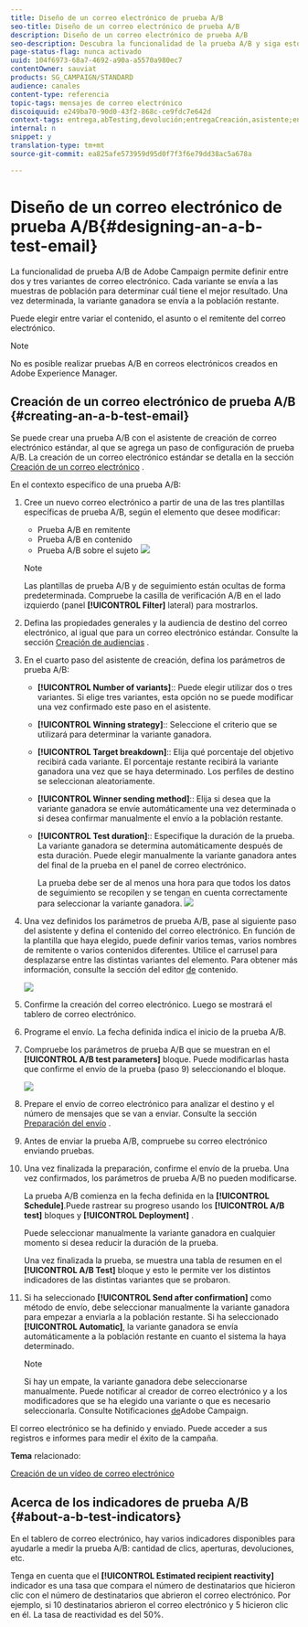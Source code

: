 ```yaml
---
title: Diseño de un correo electrónico de prueba A/B
seo-title: Diseño de un correo electrónico de prueba A/B
description: Diseño de un correo electrónico de prueba A/B
seo-description: Descubra la funcionalidad de la prueba A/B y siga estos pasos para crear un correo electrónico a partir de una plantilla de prueba A/B en Adobe Campaign.
page-status-flag: nunca activado
uuid: 104f6973-68a7-4692-a90a-a5570a980ec7
contentOwner: sauviat
products: SG_CAMPAIGN/STANDARD
audience: canales
content-type: referencia
topic-tags: mensajes de correo electrónico
discoiquuid: e249ba70-90d0-43f2-868c-ce9fdc7e642d
context-tags: entrega,abTesting,devolución;entregaCreación,asistente;entrega,principal
internal: n
snippet: y
translation-type: tm+mt
source-git-commit: ea825afe573959d95d0f7f3f6e79dd38ac5a678a

---
```



# Diseño de un correo electrónico de prueba A/B{#designing-an-a-b-test-email}

La funcionalidad de prueba A/B de Adobe Campaign permite definir entre dos y tres variantes de correo electrónico. Cada variante se envía a las muestras de población para determinar cuál tiene el mejor resultado. Una vez determinada, la variante ganadora se envía a la población restante.

Puede elegir entre variar el contenido, el asunto o el remitente del correo electrónico.

>[!NOTE]
>
>No es posible realizar pruebas A/B en correos electrónicos creados en Adobe Experience Manager.

## Creación de un correo electrónico de prueba A/B {#creating-an-a-b-test-email}

Se puede crear una prueba A/B con el asistente de creación de correo electrónico estándar, al que se agrega un paso de configuración de prueba A/B. La creación de un correo electrónico estándar se detalla en la sección [Creación de un correo electrónico](../../channels/using/creating-an-email.md) .

En el contexto específico de una prueba A/B:

1. Cree un nuevo correo electrónico a partir de una de las tres plantillas específicas de prueba A/B, según el elemento que desee modificar:

   * Prueba A/B en remitente
   * Prueba A/B en contenido
   * Prueba A/B sobre el sujeto
   ![](assets/create_ab_testing.png)

   >[!NOTE]
   >
   >Las plantillas de prueba A/B y de seguimiento están ocultas de forma predeterminada. Compruebe la casilla de verificación A/B en el lado izquierdo (panel **[!UICONTROL Filter]** lateral) para mostrarlos.

1. Defina las propiedades generales y la audiencia de destino del correo electrónico, al igual que para un correo electrónico estándar. Consulte la sección [Creación de audiencias](../../audiences/using/creating-audiences.md) .
1. En el cuarto paso del asistente de creación, defina los parámetros de prueba A/B:

   * **[!UICONTROL Number of variants]**:: Puede elegir utilizar dos o tres variantes. Si elige tres variantes, esta opción no se puede modificar una vez confirmado este paso en el asistente.
   * **[!UICONTROL Winning strategy]**:: Seleccione el criterio que se utilizará para determinar la variante ganadora.
   * **[!UICONTROL Target breakdown]**:: Elija qué porcentaje del objetivo recibirá cada variante. El porcentaje restante recibirá la variante ganadora una vez que se haya determinado. Los perfiles de destino se seleccionan aleatoriamente.
   * **[!UICONTROL Winner sending method]**:: Elija si desea que la variante ganadora se envíe automáticamente una vez determinada o si desea confirmar manualmente el envío a la población restante.
   * **[!UICONTROL Test duration]**:: Especifique la duración de la prueba. La variante ganadora se determina automáticamente después de esta duración. Puede elegir manualmente la variante ganadora antes del final de la prueba en el panel de correo electrónico.

      La prueba debe ser de al menos una hora para que todos los datos de seguimiento se recopilen y se tengan en cuenta correctamente para seleccionar la variante ganadora.
   ![](assets/ab_parameters.png)

1. Una vez definidos los parámetros de prueba A/B, pase al siguiente paso del asistente y defina el contenido del correo electrónico. En función de la plantilla que haya elegido, puede definir varios temas, varios nombres de remitente o varios contenidos diferentes. Utilice el carrusel para desplazarse entre las distintas variantes del elemento. Para obtener más información, consulte la sección del editor [de](../../designing/using/overview.md) contenido.

   ![](assets/create_ab_testing2.png)

1. Confirme la creación del correo electrónico. Luego se mostrará el tablero de correo electrónico.
1. Programe el envío. La fecha definida indica el inicio de la prueba A/B.
1. Compruebe los parámetros de prueba A/B que se muestran en el **[!UICONTROL A/B test parameters]** bloque. Puede modificarlas hasta que confirme el envío de la prueba (paso 9) seleccionando el bloque.

   ![](assets/create_ab_testing3.png)

1. Prepare el envío de correo electrónico para analizar el destino y el número de mensajes que se van a enviar. Consulte la sección [Preparación del envío](../../sending/using/preparing-the-send.md) .
1. Antes de enviar la prueba A/B, compruebe su correo electrónico enviando pruebas.
1. Una vez finalizada la preparación, confirme el envío de la prueba. Una vez confirmados, los parámetros de prueba A/B no pueden modificarse.

   La prueba A/B comienza en la fecha definida en la **[!UICONTROL Schedule]**.Puede rastrear su progreso usando los **[!UICONTROL A/B test]** bloques y **[!UICONTROL Deployment]** .

   Puede seleccionar manualmente la variante ganadora en cualquier momento si desea reducir la duración de la prueba.

   Una vez finalizada la prueba, se muestra una tabla de resumen en el **[!UICONTROL A/B Test]** bloque y esto le permite ver los distintos indicadores de las distintas variantes que se probaron.

1. Si ha seleccionado **[!UICONTROL Send after confirmation]** como método de envío, debe seleccionar manualmente la variante ganadora para empezar a enviarla a la población restante. Si ha seleccionado **[!UICONTROL Automatic]**, la variante ganadora se envía automáticamente a la población restante en cuanto el sistema la haya determinado.

   >[!NOTE]
   >
   >Si hay un empate, la variante ganadora debe seleccionarse manualmente. Puede notificar al creador de correo electrónico y a los modificadores que se ha elegido una variante o que es necesario seleccionarla. Consulte Notificaciones [de](../../administration/using/sending-internal-notifications.md)Adobe Campaign.

El correo electrónico se ha definido y enviado. Puede acceder a sus registros e informes para medir el éxito de la campaña.

**Tema** relacionado:

[Creación de un vídeo de correo electrónico](https://helpx.adobe.com/campaign/kt/acs/using/acs-create-email-from-homepage-feature-video-use.html)

## Acerca de los indicadores de prueba A/B {#about-a-b-test-indicators}

En el tablero de correo electrónico, hay varios indicadores disponibles para ayudarle a medir la prueba A/B: cantidad de clics, aperturas, devoluciones, etc.

Tenga en cuenta que el **[!UICONTROL Estimated recipient reactivity]** indicador es una tasa que compara el número de destinatarios que hicieron clic con el número de destinatarios que abrieron el correo electrónico. Por ejemplo, si 10 destinatarios abrieron el correo electrónico y 5 hicieron clic en él. La tasa de reactividad es del 50%.
